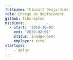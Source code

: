 ```yaml
---
fullname: Thibault Desjardins
role: Chargé de déploiement 
github: Tibo-aplus 
missions:
  - start: '2019-10-01' 
    end: '2020-02-01'
    status: independent 
    employer: octo 
startups:
    - aplus
---
```

